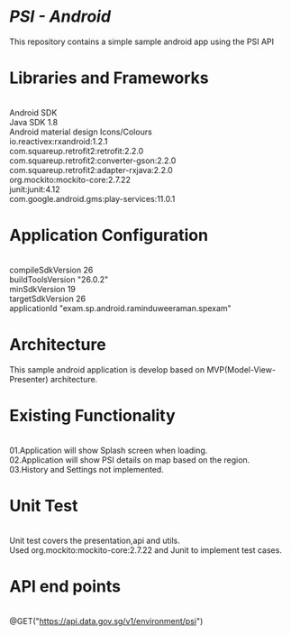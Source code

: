 ***PSI - Android***
========================
This repository contains a simple sample android app using the PSI API 

Libraries and Frameworks
========================
 <br />Android SDK
 <br />Java SDK 1.8
 <br />Android material design Icons/Colours
 <br />io.reactivex:rxandroid:1.2.1
 <br />com.squareup.retrofit2:retrofit:2.2.0
 <br />com.squareup.retrofit2:converter-gson:2.2.0
 <br />com.squareup.retrofit2:adapter-rxjava:2.2.0
 <br />org.mockito:mockito-core:2.7.22
 <br />junit:junit:4.12
 <br />com.google.android.gms:play-services:11.0.1


Application Configuration
=========================
 <br />compileSdkVersion 26
 <br />buildToolsVersion "26.0.2"
 <br />minSdkVersion 19
 <br />targetSdkVersion 26
 <br />applicationId "exam.sp.android.raminduweeraman.spexam"
    
Architecture
=============
This sample android application is develop based on MVP(Model-View-Presenter) architecture.

Existing Functionality
======================
<br />01.Application will show Splash screen when loading.
<br />02.Application will show PSI details on map based on the region.
<br />03.History and Settings not implemented.

Unit Test
=========
<br />Unit test covers the presentation,api and utils. 
<br />Used org.mockito:mockito-core:2.7.22 and Junit to implement test cases.

API end points
===============
<br />@GET("https://api.data.gov.sg/v1/environment/psi")
